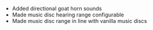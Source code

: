 - Added directional goat horn sounds
- Made music disc hearing range configurable
- Made music disc range in line with vanilla music discs
